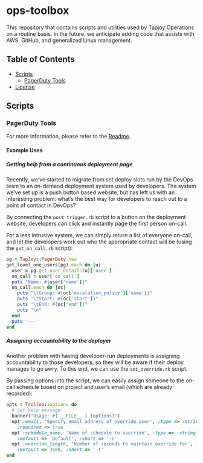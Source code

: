 ops-toolbox
===========

This repository that contains scripts and utilities used by Tapjoy Operations on a routine basis.  In the future, we anticipate adding code that assists with AWS, GitHub, and generalized Linux management.

## Table of Contents
- [Scripts](#Scripts)
  - [PagerDuty Tools](#pagerduty-tools)
- [License](#License)

## Scripts
### PagerDuty Tools
For more information, please refer to the [Readme](https://github.com/Tapjoy/ops-toolbox/blob/master/scripts/pagerduty_tools/README.md).
#### Example Uses
##### Getting help from a continuous deployment page

Recently, we’ve started to migrate from set deploy slots run by the DevOps team to an on-demand deployment system used by developers.  The system we’ve set up is a push button based website, but has left us with an interesting problem: what’s the best way for developers to reach out to a point of contact in DevOps?

By connecting the ```post_trigger.rb``` script to a button on the deployment website, developers can click and instantly page the first person on-call.

For a less intrusive system, we can simply return a list of everyone on-call, and let the developers work out who the appropriate contact will be (using the ```get_on_call.rb``` script):

```ruby
pg = TapJoy::PagerDuty.new
get_level_one_users(pg).each do |u|
  user = pg.get_user_details(u)['user']
  on_call = user['on_call']
  puts "Name: #{user['name']}"
  on_call.each do |oc|
    puts "\tGroup: #{oc['escalation_policy']['name']}"
    puts "\tStart: #{oc['start']}"
    puts "\tEnd: #{oc['end']}"
    puts "\n"
  end
  puts '---'
end
```

##### Assigning accountability to the deployer

Another problem with having developer-run deployments is assigning accountability to those developers, so they will be aware if their deploy manages to go awry.  To this end, we can use the ```set_override.rb``` script.

By passing options into the script, we can easily assign someone to the on-call schedule based on project and user’s email (which are already recorded):

```ruby
opts = Trollop::options do
  # Set help message
  banner("Usage: #{ __FILE__ } [options]")
  opt :email, 'Specify email address of override user', :type => :string,
    :required => true
  opt :schedule_name, 'Name of schedule to override', :type => :string,
    :default => 'Default', :short => '-n'
  opt :override_length, 'Number of seconds to maintain override for', :type => :int,
    :default => 3600, :short => '-t'
end
```
